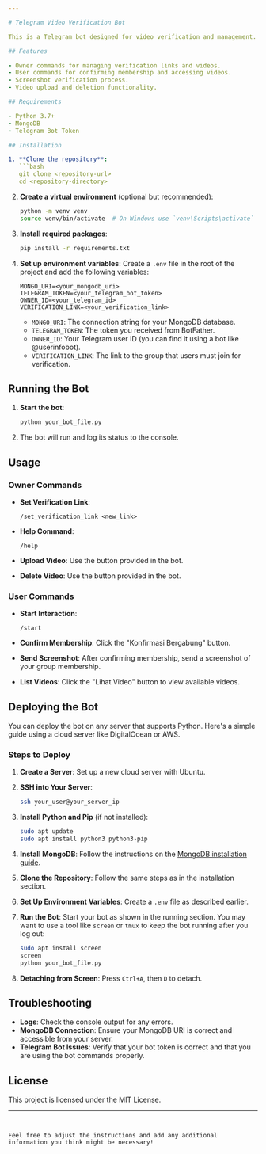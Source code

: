 ```yaml
---

# Telegram Video Verification Bot

This is a Telegram bot designed for video verification and management. It allows owners to upload, delete, and manage videos while users can verify their membership by sending screenshots.

## Features

- Owner commands for managing verification links and videos.
- User commands for confirming membership and accessing videos.
- Screenshot verification process.
- Video upload and deletion functionality.

## Requirements

- Python 3.7+
- MongoDB
- Telegram Bot Token

## Installation

1. **Clone the repository**:
   ```bash
   git clone <repository-url>
   cd <repository-directory>
   ```

2. **Create a virtual environment** (optional but recommended):
   ```bash
   python -m venv venv
   source venv/bin/activate  # On Windows use `venv\Scripts\activate`
   ```

3. **Install required packages**:
   ```bash
   pip install -r requirements.txt
   ```

4. **Set up environment variables**:
   Create a `.env` file in the root of the project and add the following variables:
   ```plaintext
   MONGO_URI=<your_mongodb_uri>
   TELEGRAM_TOKEN=<your_telegram_bot_token>
   OWNER_ID=<your_telegram_id>
   VERIFICATION_LINK=<your_verification_link>
   ```

   - `MONGO_URI`: The connection string for your MongoDB database.
   - `TELEGRAM_TOKEN`: The token you received from BotFather.
   - `OWNER_ID`: Your Telegram user ID (you can find it using a bot like @userinfobot).
   - `VERIFICATION_LINK`: The link to the group that users must join for verification.

## Running the Bot

1. **Start the bot**:
   ```bash
   python your_bot_file.py
   ```

2. The bot will run and log its status to the console.

## Usage

### Owner Commands

- **Set Verification Link**: 
  ```
  /set_verification_link <new_link>
  ```

- **Help Command**: 
  ```
  /help
  ```

- **Upload Video**: 
  Use the button provided in the bot.

- **Delete Video**: 
  Use the button provided in the bot.

### User Commands

- **Start Interaction**: 
  ```
  /start
  ```

- **Confirm Membership**: 
  Click the "Konfirmasi Bergabung" button.

- **Send Screenshot**: 
  After confirming membership, send a screenshot of your group membership.

- **List Videos**: 
  Click the "Lihat Video" button to view available videos.

## Deploying the Bot

You can deploy the bot on any server that supports Python. Here's a simple guide using a cloud server like DigitalOcean or AWS.

### Steps to Deploy

1. **Create a Server**: Set up a new cloud server with Ubuntu.

2. **SSH into Your Server**:
   ```bash
   ssh your_user@your_server_ip
   ```

3. **Install Python and Pip** (if not installed):
   ```bash
   sudo apt update
   sudo apt install python3 python3-pip
   ```

4. **Install MongoDB**:
   Follow the instructions on the [MongoDB installation guide](https://docs.mongodb.com/manual/tutorial/install-mongodb-on-ubuntu/).

5. **Clone the Repository**:
   Follow the same steps as in the installation section.

6. **Set Up Environment Variables**:
   Create a `.env` file as described earlier.

7. **Run the Bot**:
   Start your bot as shown in the running section. You may want to use a tool like `screen` or `tmux` to keep the bot running after you log out:
   ```bash
   sudo apt install screen
   screen
   python your_bot_file.py
   ```

8. **Detaching from Screen**: Press `Ctrl+A`, then `D` to detach.

## Troubleshooting

- **Logs**: Check the console output for any errors.
- **MongoDB Connection**: Ensure your MongoDB URI is correct and accessible from your server.
- **Telegram Bot Issues**: Verify that your bot token is correct and that you are using the bot commands properly.

## License

This project is licensed under the MIT License.

---
```


Feel free to adjust the instructions and add any additional information you think might be necessary!
